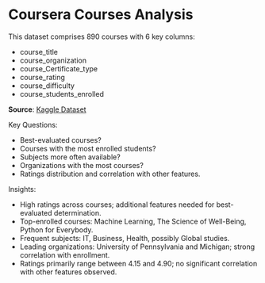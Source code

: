# Coursera Courses Analysis

This dataset comprises 890 courses with 6 key columns:
- course_title
- course_organization
- course_Certificate_type
- course_rating
- course_difficulty
- course_students_enrolled

**Source**: [Kaggle Dataset](https://www.kaggle.com/datasets/siddharthm1698/coursera-course-dataset)

Key Questions:
- Best-evaluated courses?
- Courses with the most enrolled students?
- Subjects more often available?
- Organizations with the most courses?
- Ratings distribution and correlation with other features.

Insights:
- High ratings across courses; additional features needed for best-evaluated determination.
- Top-enrolled courses: Machine Learning, The Science of Well-Being, Python for Everybody.
- Frequent subjects: IT, Business, Health, possibly Global studies.
- Leading organizations: University of Pennsylvania and Michigan; strong correlation with enrollment.
- Ratings primarily range between 4.15 and 4.90; no significant correlation with other features observed.